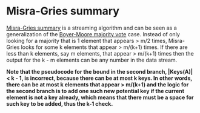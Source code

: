 # Misra-Gries summary
[Misra-Gries summary](https://en.wikipedia.org/wiki/Misra%E2%80%93Gries_summary) is a streaming algorithm and
can be seen as a generalization of the [Boyer-Moore majority vote](https://en.wikipedia.org/wiki/Boyer%E2%80%93Moore_majority_vote_algorithm) case. Instead of 
only looking for a majority that is 1 element that appears > m/2 times, Misra-Gries looks for some k elements that appear >
m/(k+1) times. If there are less than k elements, say m elements, that appear > m/(k+1) times then the output for the k - m elements can be any number in the data stream.

**Note that the pseudocode for the bound in the second branch, |Keys(A)| < k - 1, is incorrect, because there can be at most k keys.
In other words, there can be at most k elements that appear > m/(k+1) and the logic for the second branch is to add one such new potential key if the current element is not a key already, which means that there must be a space for such key to be added, thus the k-1 check.** 
